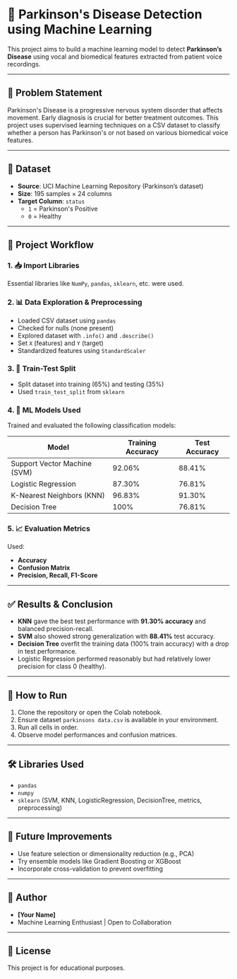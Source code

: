 # 🧠 Parkinson's Disease Detection using Machine Learning

This project aims to build a machine learning model to detect **Parkinson’s Disease** using vocal and biomedical features extracted from patient voice recordings.

---

## 📌 Problem Statement

Parkinson's Disease is a progressive nervous system disorder that affects movement. Early diagnosis is crucial for better treatment outcomes. This project uses supervised learning techniques on a CSV dataset to classify whether a person has Parkinson's or not based on various biomedical voice features.

---

## 📂 Dataset

- **Source**: UCI Machine Learning Repository (Parkinson’s dataset)
- **Size**: 195 samples × 24 columns
- **Target Column**: `status`  
  - `1` = Parkinson's Positive  
  - `0` = Healthy

---

## 🧪 Project Workflow

### 1. 📥 Import Libraries
Essential libraries like `NumPy`, `pandas`, `sklearn`, etc. were used.

### 2. 📊 Data Exploration & Preprocessing
- Loaded CSV dataset using `pandas`
- Checked for nulls (none present)
- Explored dataset with `.info()` and `.describe()`
- Set `X` (features) and `Y` (target)
- Standardized features using `StandardScaler`

### 3. 🧾 Train-Test Split
- Split dataset into training (65%) and testing (35%)
- Used `train_test_split` from `sklearn`

### 4. 🤖 ML Models Used
Trained and evaluated the following classification models:

| Model               | Training Accuracy | Test Accuracy |
|--------------------|-------------------|---------------|
| Support Vector Machine (SVM) | 92.06% | 88.41% |
| Logistic Regression          | 87.30% | 76.81% |
| K-Nearest Neighbors (KNN)    | 96.83% | 91.30% |
| Decision Tree                | 100%   | 76.81% |

### 5. 📈 Evaluation Metrics
Used:
- **Accuracy**
- **Confusion Matrix**
- **Precision, Recall, F1-Score**

---

## ✅ Results & Conclusion

- **KNN** gave the best test performance with **91.30% accuracy** and balanced precision-recall.
- **SVM** also showed strong generalization with **88.41%** test accuracy.
- **Decision Tree** overfit the training data (100% train accuracy) with a drop in test performance.
- Logistic Regression performed reasonably but had relatively lower precision for class 0 (healthy).

---

## 🚀 How to Run

1. Clone the repository or open the Colab notebook.
2. Ensure dataset `parkinsons data.csv` is available in your environment.
3. Run all cells in order.
4. Observe model performances and confusion matrices.

---

## 🛠️ Libraries Used

- `pandas`
- `numpy`
- `sklearn` (SVM, KNN, LogisticRegression, DecisionTree, metrics, preprocessing)

---

## 📌 Future Improvements

- Use feature selection or dimensionality reduction (e.g., PCA)
- Try ensemble models like Gradient Boosting or XGBoost
- Incorporate cross-validation to prevent overfitting

---

## 👤 Author

- **[Your Name]**  
- Machine Learning Enthusiast | Open to Collaboration

---

## 📄 License

This project is for educational purposes.

